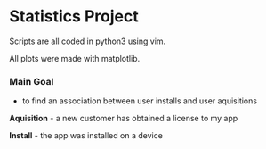 # Statistics Project

Scripts are all coded in python3 using vim.

All plots were made with matplotlib.

### Main Goal
* to find an association between user installs and user aquisitions

**Aquisition** - a new customer has obtained a license to my app

**Install** - the app was installed on a device

